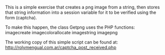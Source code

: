 This is a simple exercise that creates a png image
from a string, then stores that string information 
into a session variable for it to be verified
using the form (captcha).

To make this happen, the class Getpng uses the PHP functions:
imagecreate
imagecolorallocate
imagestring
imagepng

The working copy of this simple script can be found at: 
http://rolymengual.com.ar/captcha_post_received.php
